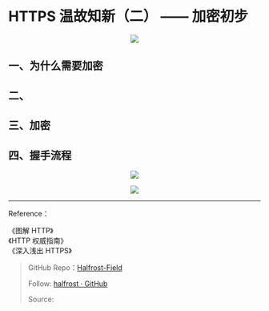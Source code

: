 # HTTPS 温故知新（二） —— 加密初步


<p align='center'>
<img src='https://img.halfrost.com/Blog/ArticleImage/96_0.png'>
</p>


## 一、为什么需要加密




## 二、



## 三、加密



## 四、握手流程


<p align='center'>
<img src='../images/HTTPS_guide.png'>
</p>


<p align='center'>
<img src='../images/http_https.png'>
</p>

------------------------------------------------------

Reference：
  
《图解 HTTP》    
《HTTP 权威指南》  
《深入浅出 HTTPS》  


> GitHub Repo：[Halfrost-Field](HTTPS://github.com/halfrost/Halfrost-Field)
> 
> Follow: [halfrost · GitHub](HTTPS://github.com/halfrost)
>
> Source: []()